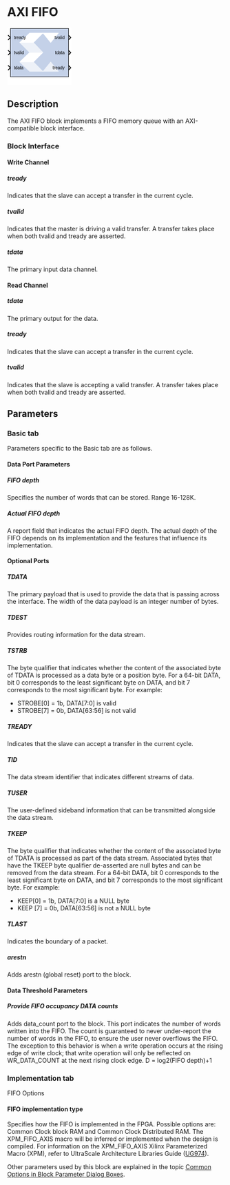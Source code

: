 # AXI FIFO

![](./Images/block.png)

## Description

The AXI FIFO block implements a FIFO memory queue with an
AXI-compatible block interface.

### Block Interface

#### Write Channel  
##### tready  
Indicates that the slave can accept a transfer in the current cycle.

##### tvalid  
Indicates that the master is driving a valid transfer. A transfer takes
place when both tvalid and tready are asserted.

##### tdata
The primary input data channel.


#### Read Channel  
##### tdata
The primary output for the data.

##### tready  
Indicates that the slave can accept a transfer in the current cycle.

##### tvalid  
  Indicates that the slave is accepting a valid transfer. A transfer takes
place when both tvalid and tready are asserted.

## Parameters

### Basic tab  
Parameters specific to the Basic tab are as follows.

#### Data Port Parameters  
##### FIFO depth  
Specifies the number of words that can be stored. Range 16-128K.

##### Actual FIFO depth  
A report field that indicates the actual FIFO depth. The actual depth of
the FIFO depends on its implementation and the features that influence
its implementation.

#### Optional Ports  
##### TDATA  
The primary payload that is used to provide the data that is passing
across the interface. The width of the data payload is an integer number
of bytes.

##### TDEST  
Provides routing information for the data stream.

##### TSTRB  
The byte qualifier that indicates whether the content of the associated
byte of TDATA is processed as a data byte or a position byte. For a
64-bit DATA, bit 0 corresponds to the least significant byte on DATA,
and bit 7 corresponds to the most significant byte. For example:

  - STROBE\[0\] = 1b, DATA\[7:0\] is valid
  - STROBE\[7\] = 0b, DATA\[63:56\] is not valid

##### TREADY  
Indicates that the slave can accept a transfer in the current cycle.

##### TID  
The data stream identifier that indicates different streams of data.

##### TUSER  
The user-defined sideband information that can be transmitted alongside
the data stream.

##### TKEEP  
The byte qualifier that indicates whether the content of the associated
byte of TDATA is processed as part of the data stream. Associated bytes
that have the TKEEP byte qualifier de-asserted are null bytes and can be
removed from the data stream. For a 64-bit DATA, bit 0 corresponds to
the least significant byte on DATA, and bit 7 corresponds to the most
significant byte. For example:

  - KEEP\[0\] = 1b, DATA\[7:0\] is a NULL byte
  - KEEP \[7\] = 0b, DATA\[63:56\] is not a NULL byte

##### TLAST  
Indicates the boundary of a packet.

##### arestn  
Adds arestn (global reset) port to the block.

#### Data Threshold Parameters  
##### Provide FIFO occupancy DATA counts  
Adds data_count port to the block. This port indicates the number of
words written into the FIFO. The count is guaranteed to never
under-report the number of words in the FIFO, to ensure the user never
overflows the FIFO. The exception to this behavior is when a write
operation occurs at the rising edge of write clock; that write operation
will only be reflected on WR_DATA_COUNT at the next rising clock edge. D
= log2(FIFO depth)+1


### Implementation tab  
FIFO Options

#### FIFO implementation type  
Specifies how the FIFO is implemented in the FPGA. Possible options are:
Common Clock block RAM and Common Clock Distributed RAM. The
XPM_FIFO_AXIS macro will be inferred or implemented when the design is
compiled. For information on the XPM_FIFO_AXIS Xilinx Parameterized
Macro (XPM), refer to UltraScale Architecture Libraries Guide
([UG974](https://docs.xilinx.com/access/sources/dita/map?Doc_Version=2022.2%20English&url=ug974-vivado-ultrascale-libraries)).

Other parameters used by this block are explained in the topic [Common
Options in Block Parameter Dialog
Boxes](matlab:helpview(vmcHelp('name','common-options'))).
